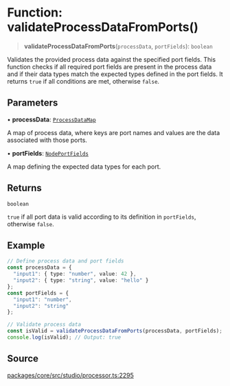 # Function: validateProcessDataFromPorts()

> **validateProcessDataFromPorts**(`processData`, `portFields`): `boolean`

Validates the provided process data against the specified port fields.
This function checks if all required port fields are present in the process data and if their data types match the expected types defined in the port fields.
It returns `true` if all conditions are met, otherwise `false`.

## Parameters

• **processData**: [`ProcessDataMap`](../type-aliases/ProcessDataMap.md)

A map of process data, where keys are port names and values are the data associated with those ports.

• **portFields**: [`NodePortFields`](../../nodes/type-aliases/NodePortFields.md)

A map defining the expected data types for each port.

## Returns

`boolean`

`true` if all port data is valid according to its definition in `portFields`, otherwise `false`.

## Example

```ts
// Define process data and port fields
const processData = {
  "input1": { type: "number", value: 42 },
  "input2": { type: "string", value: "hello" }
};
const portFields = {
  "input1": "number",
  "input2": "string"
};

// Validate process data
const isValid = validateProcessDataFromPorts(processData, portFields);
console.log(isValid); // Output: true
```

## Source

[packages/core/src/studio/processor.ts:2295](https://github.com/VictorS67/encre/blob/c09849eb59af073bf23be826a912f2ba4f635f93/packages/core/src/studio/processor.ts#L2295)
